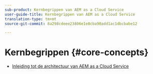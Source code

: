 ```yaml
---
sub-product: Kernbegrippen van AEM as a Cloud Service
user-guide-title: Kernbegrippen van AEM as a Cloud Service
translation-type: tm+mt
source-git-commit: 8a298cdeee23806e1e8cba90add1ac1dbcbabe12

---
```



# Kernbegrippen {#core-concepts}

+ [Inleiding tot de architectuur van AEM as a Cloud Service](architecture.md)